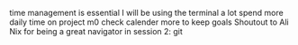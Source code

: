 time management is essential
I will be using the terminal a lot
spend more daily time on project m0
check calender more to keep goals
Shoutout to Ali Nix for being a great navigator in session 2: git
